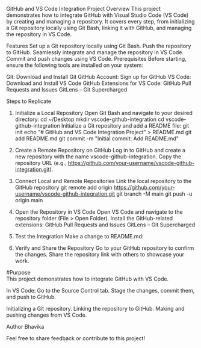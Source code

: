 GitHub and VS Code Integration Project
Overview
This project demonstrates how to integrate GitHub with Visual Studio Code (VS Code) by creating and managing a repository. It covers every step, from initializing a Git repository locally using Git Bash, linking it with GitHub, and managing the repository in VS Code.

Features
Set up a Git repository locally using Git Bash.
Push the repository to GitHub.
Seamlessly integrate and manage the repository in VS Code.
Commit and push changes using VS Code.
Prerequisites
Before starting, ensure the following tools are installed on your system:

Git: Download and Install Git
GitHub Account: Sign up for GitHub
VS Code: Download and Install VS Code
GitHub Extensions for VS Code:
GitHub Pull Requests and Issues
GitLens – Git Supercharged


Steps to Replicate 
1. Initialize a Local Repository
Open Git Bash and navigate to your desired directory:
cd ~/Desktop
mkdir vscode-github-integration
cd vscode-github-integration
Initialize a Git repository and add a README file:
git init
echo "# GitHub and VS Code Integration Project" > README.md
git add README.md
git commit -m "Initial commit: Add README.md"

2. Create a Remote Repository on GitHub
Log in to GitHub and create a new repository with the name vscode-github-integration.
Copy the repository URL (e.g., https://github.com/your-username/vscode-github-integration.git).

3. Connect Local and Remote Repositories
Link the local repository to the GitHub repository
git remote add origin https://github.com/your-username/vscode-github-integration.git
git branch -M main
git push -u origin main

4. Open the Repository in VS Code
Open VS Code and navigate to the repository folder (File > Open Folder).
Install the GitHub-related extensions:
GitHub Pull Requests and Issues
GitLens – Git Supercharged

5. Test the Integration
Make a change to README.md:

6. Verify and Share the Repository
Go to your GitHub repository to confirm the changes.
Share the repository link with others to showcase your work.

#Purpose  
This project demonstrates how to integrate GitHub with VS Code.

In VS Code:
Go to the Source Control tab.
Stage the changes, commit them, and push to GitHub.

Initializing a Git repository.
Linking the repository to GitHub.
Making and pushing changes from VS Code.


Author
Bhavika



Feel free to share feedback or contribute to this project!